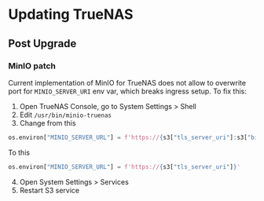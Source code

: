 # Updating TrueNAS

## Post Upgrade

### MinIO patch

Current implementation of MinIO for TrueNAS does not allow to overwrite port for `MINIO_SERVER_URI` env var, which breaks ingress setup. To fix this:

1. Open TrueNAS Console, go to System Settings > Shell
2. Edit `/usr/bin/minio-truenas`
3. Change from this
```python
os.environ["MINIO_SERVER_URL"] = f'https://{s3["tls_server_uri"]:s3["bindport"]}'
```
To this
```python
os.environ["MINIO_SERVER_URL"] = f'https://{s3["tls_server_uri"]}'
```
4. Open System Settings > Services
5. Restart S3 service
